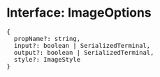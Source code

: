 # Interface: ImageOptions

<pre>
{
  propName?: string,
  input?: boolean | <Ref to="./serialized-terminal">SerializedTerminal</Ref>,
  output?: boolean | <Ref to="./serialized-terminal">SerializedTerminal</Ref>,
  style?: <Ref to="./image-style">ImageStyle</Ref>
}
</pre>

<script setup>
import Ref from '../../../../../components/api/Ref.vue';
</script>
